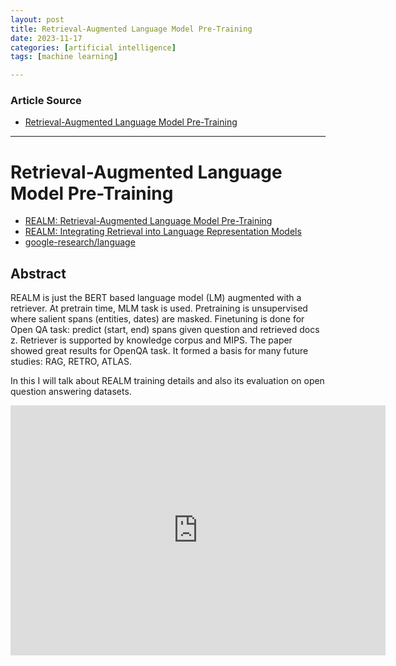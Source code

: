 ```yaml
---
layout: post
title: Retrieval-Augmented Language Model Pre-Training 
date: 2023-11-17
categories: [artificial intelligence]
tags: [machine learning]

---
```


### Article Source

* [Retrieval-Augmented Language Model Pre-Training](https://www.youtube.com/watch?v=JaVBG7tFAU8&list=PLXtAHOcKKDTltoyBYhHECCny4r0aUXqON)

---

# Retrieval-Augmented Language Model Pre-Training

* [REALM: Retrieval-Augmented Language Model Pre-Training](https://proceedings.mlr.press/v119/guu20a/guu20a.pdf)
* [REALM: Integrating Retrieval into Language Representation Models](https://blog.research.google/2020/08/realm-integrating-retrieval-into.html)
* [google-research/language](https://github.com/google-research/language/tree/master/language/realm)

## Abstract

REALM is just the BERT based language model (LM) augmented with a retriever.
At pretrain time, MLM task is used. Pretraining is unsupervised where salient spans (entities, dates) are masked. 
Finetuning is done for Open QA task: predict (start, end) spans given question and retrieved docs z.
Retriever is supported by knowledge corpus and MIPS. The paper showed great results for OpenQA task. It formed a basis for many future studies: RAG, RETRO, ATLAS.

In this I will talk about REALM training details and also its evaluation on open question answering datasets.

<iframe width="600" height="400" src="https://www.youtube.com/embed/JaVBG7tFAU8?si=otXphgzfpUtxzBWW" title="YouTube video player" frameborder="0" allow="accelerometer; autoplay; clipboard-write; encrypted-media; gyroscope; picture-in-picture; web-share" allowfullscreen></iframe>